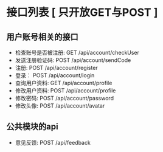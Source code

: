 # 接口列表 [ 只开放GET与POST ]
 
## 用户账号相关的接口

* 检查账号是否被注册: GET /api/account/checkUser
* 发送注册验证码: POST /api/account/sendCode
* 注册: POST /api/account/register
* 登录： POST /api/account/login
* 查询用户资料: GET /api/account/profile
* 修改用户资料: POST /api/account/profile
* 修改密码: POST /api/account/password
* 修改头像: POST /api/account/avatar
 
## 公共模块的api
 
* 意见反馈: POST /api/feedback